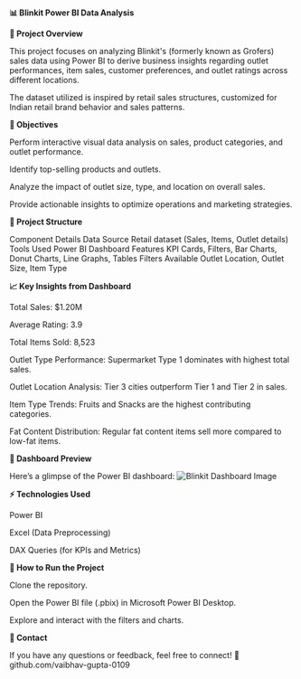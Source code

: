 **📊 Blinkit Power BI Data Analysis**

**🛒 Project Overview**

This project focuses on analyzing Blinkit's (formerly known as Grofers) sales data using Power BI to derive business insights regarding outlet performances, item sales, customer preferences, and outlet ratings across different locations.

The dataset utilized is inspired by retail sales structures, customized for Indian retail brand behavior and sales patterns.

**🎯 Objectives**

Perform interactive visual data analysis on sales, product categories, and outlet performance.

Identify top-selling products and outlets.

Analyze the impact of outlet size, type, and location on overall sales.

Provide actionable insights to optimize operations and marketing strategies.

**📂 Project Structure**

Component	Details
Data Source	Retail dataset (Sales, Items, Outlet details)
Tools Used	Power BI
Dashboard Features	KPI Cards, Filters, Bar Charts, Donut Charts, Line Graphs, Tables
Filters Available	Outlet Location, Outlet Size, Item Type

**📈 Key Insights from Dashboard**

Total Sales: $1.20M

Average Rating: 3.9

Total Items Sold: 8,523

Outlet Type Performance: Supermarket Type 1 dominates with highest total sales.

Outlet Location Analysis: Tier 3 cities outperform Tier 1 and Tier 2 in sales.

Item Type Trends: Fruits and Snacks are the highest contributing categories.

Fat Content Distribution: Regular fat content items sell more compared to low-fat items.

**📸 Dashboard Preview**

Here’s a glimpse of the Power BI dashboard:
![Blinkit Dashboard Image](https://github.com/user-attachments/assets/1b9ac6d3-cb5d-4a12-8717-517df0f368fc)


**⚡ Technologies Used**

Power BI

Excel (Data Preprocessing)

DAX Queries (for KPIs and Metrics)

**🚀 How to Run the Project**

Clone the repository.

Open the Power BI file (.pbix) in Microsoft Power BI Desktop.

Explore and interact with the filters and charts.

**📢 Contact**

If you have any questions or feedback, feel free to connect!
🔗 github.com/vaibhav-gupta-0109
